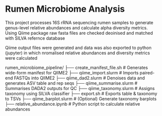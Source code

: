 # Rumen Microbiome Analysis

This project processes 16S rRNA sequencing rumen samples to generate genus-level relative abundances and calculate alpha diversity metrics. Using Qiime package raw fasta files are checked deoinised and matched with SILVA refernce database

Qiime output files were generated and data was also exported to python (jupyter) in which nromalised relative abundances and diversity metrics were calculated

rumen_microbiome_pipeline/
├── create_manifest_file.sh # Generates wide-form manifest for QIIME2
├── qiime_import.slurm # Imports paired-end FASTQs into QIIME2
├── qiime_dad2.slurm # Denoises data and generates ASV table and rep seqs
├── qiime_summarise.slurm # Summarises DADA2 outputs for QC
├── qiime_taxonomy.slurm # Assigns taxonomy using SILVA classifier
├── export.sh # Exports table & taxonomy to TSVs
├── qiime_barplot.slurm # (Optional) Generate taxonomy barplots
├── relative_abundance.ipynb # Python script to calculate relative abundances
